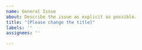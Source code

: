 ```yaml
---
name: General Issue
about: Describe the issue as explicit as possible.
title: "[Please change the title]"
labels: ''
assignees: ''

---
```

